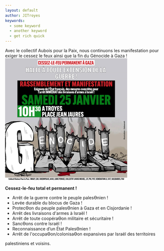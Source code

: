```yaml
---
layout: default
author: JITroyes
keywords:
  - some keyword
  - another keyword
  - get rich quick
---
```


Avec le collectif Aubois pour la Paix, nous continuons les manifestation pour exiger le cessez le feux ainsi que la fin du Génocide à Gaza !
![affiche](/assets/2025-01-25-affiche-palestine.png)

**Cessez-le-feu total et permanent !**

- Arrêt de la guerre contre le peuple palesƟnien !
- Levée durable du blocus de Gaza !
- ProtecƟon du peuple palesƟnien à Gaza et en Cisjordanie !
- Arrêt des livraisons d'armes à Israël !
- Arrêt de toute coopéraƟon militaire et sécuritaire !
- SancƟons contre Israël !
- Reconnaissance d’un État PalesƟnien !
- Arrêt de l'occupaƟon/colonisaƟon expansives par Israël des territoires

palestiniens et voisins.
